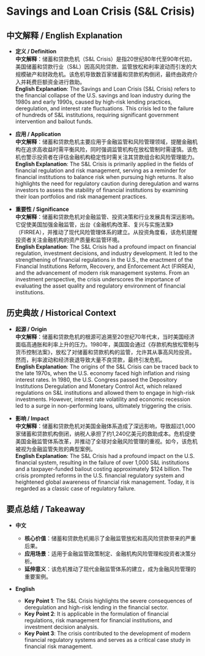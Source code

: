 # Savings and Loan Crisis (S&L Crisis)

## 中文解释 / English Explanation

* **定义 / Definition**  
  **中文解释**：储蓄和贷款危机（S&L Crisis）是指20世纪80年代至90年代初，美国储蓄和贷款行业（S&L）因高风险贷款、监管放松和利率波动而引发的大规模破产和财政危机。该危机导致数百家储蓄和贷款机构倒闭，最终由政府介入并耗费巨额资金进行救助。  
  **English Explanation**: The Savings and Loan Crisis (S&L Crisis) refers to the financial collapse of the U.S. savings and loan industry during the 1980s and early 1990s, caused by high-risk lending practices, deregulation, and interest rate fluctuations. This crisis led to the failure of hundreds of S&L institutions, requiring significant government intervention and bailout funds.

* **应用 / Application**  
  **中文解释**：储蓄和贷款危机主要应用于金融监管和风险管理领域，提醒金融机构在追求高收益时需平衡风险，同时强调监管机构在放松管制时需谨慎。该危机也警示投资者在评估金融机构稳定性时需关注其贷款组合和风险管理能力。  
  **English Explanation**: The S&L Crisis is primarily applied in the fields of financial regulation and risk management, serving as a reminder for financial institutions to balance risk when pursuing high returns. It also highlights the need for regulatory caution during deregulation and warns investors to assess the stability of financial institutions by examining their loan portfolios and risk management practices.

* **重要性 / Significance**  
  **中文解释**：储蓄和贷款危机对金融监管、投资决策和行业发展具有深远影响。它促使美国加强金融监管，出台《金融机构改革、复兴与实施法案》（FIRREA），并推动了现代风险管理体系的建立。从投资角度看，该危机提醒投资者关注金融机构的资产质量和监管环境。  
  **English Explanation**: The S&L Crisis had a profound impact on financial regulation, investment decisions, and industry development. It led to the strengthening of financial regulations in the U.S., the enactment of the Financial Institutions Reform, Recovery, and Enforcement Act (FIRREA), and the advancement of modern risk management systems. From an investment perspective, the crisis underscores the importance of evaluating the asset quality and regulatory environment of financial institutions.

## 历史典故 / Historical Context

* **起源 / Origin**  
  **中文解释**：储蓄和贷款危机的根源可追溯至20世纪70年代末，当时美国经济面临高通胀和利率上升的压力。1980年，美国国会通过《存款机构放松管制与货币控制法案》，放松了对储蓄和贷款机构的监管，允许其从事高风险投资。然而，利率波动和经济衰退导致大量不良贷款，最终引发危机。  
  **English Explanation**: The origins of the S&L Crisis can be traced back to the late 1970s, when the U.S. economy faced high inflation and rising interest rates. In 1980, the U.S. Congress passed the Depository Institutions Deregulation and Monetary Control Act, which relaxed regulations on S&L institutions and allowed them to engage in high-risk investments. However, interest rate volatility and economic recession led to a surge in non-performing loans, ultimately triggering the crisis.

* **影响 / Impact**  
  **中文解释**：储蓄和贷款危机对美国金融体系造成了深远影响，导致超过1,000家储蓄和贷款机构倒闭，纳税人承担了约1,240亿美元的救助成本。危机促使美国金融监管体系改革，并推动了全球对金融风险管理的重视。如今，该危机被视为金融监管失败的典型案例。  
  **English Explanation**: The S&L Crisis had a profound impact on the U.S. financial system, resulting in the failure of over 1,000 S&L institutions and a taxpayer-funded bailout costing approximately $124 billion. The crisis prompted reforms in the U.S. financial regulatory system and heightened global awareness of financial risk management. Today, it is regarded as a classic case of regulatory failure.

## 要点总结 / Takeaway

* **中文**  
  - **核心价值**：储蓄和贷款危机揭示了金融监管放松和高风险贷款带来的严重后果。  
  - **应用场景**：适用于金融监管政策制定、金融机构风险管理和投资者决策分析。  
  - **延伸意义**：该危机推动了现代金融监管体系的建立，成为金融风险管理的重要案例。

* **English**  
  - **Key Point 1**: The S&L Crisis highlights the severe consequences of deregulation and high-risk lending in the financial sector.  
  - **Key Point 2**: It is applicable in the formulation of financial regulations, risk management for financial institutions, and investment decision analysis.  
  - **Key Point 3**: The crisis contributed to the development of modern financial regulatory systems and serves as a critical case study in financial risk management.